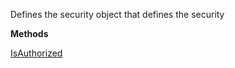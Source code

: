 Defines the security object that defines the security

**Methods**

[IsAuthorized](Bifrost.Security.ISecurityActor.IsAuthorized)
